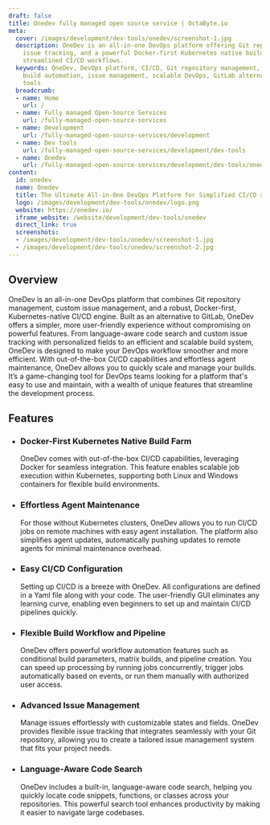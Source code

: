 ```yaml
---
draft: false
title: Onedev fully managed open source service | OctaByte.io
meta:
  cover: /images/development/dev-tools/onedev/screenshot-1.jpg
  description: OneDev is an all-in-one DevOps platform offering Git repository management,
    issue tracking, and a powerful Docker-first Kubernetes native build engine for
    streamlined CI/CD workflows.
  keywords: OneDev, DevOps platform, CI/CD, Git repository management, Docker, Kubernetes,
    build automation, issue management, scalable DevOps, GitLab alternative, DevOps
    tools
  breadcrumb:
  - name: Home
    url: /
  - name: Fully managed Open-Source Services
    url: /fully-managed-open-source-services
  - name: Development
    url: /fully-managed-open-source-services/development
  - name: Dev tools
    url: /fully-managed-open-source-services/development/dev-tools
  - name: Onedev
    url: /fully-managed-open-source-services/development/dev-tools/onedev
content:
  id: onedev
  name: Onedev
  title: The Ultimate All-in-One DevOps Platform for Simplified CI/CD and Git Management
  logo: /images/development/dev-tools/onedev/logo.png
  website: https://onedev.io/
  iframe_website: /website/development/dev-tools/onedev
  direct_link: true
  screenshots:
  - /images/development/dev-tools/onedev/screenshot-1.jpg
  - /images/development/dev-tools/onedev/screenshot-2.jpg
---
```


## Overview

OneDev is an all-in-one DevOps platform that combines Git repository management, custom issue management, and a robust, Docker-first, Kubernetes-native CI/CD engine. Built as an alternative to GitLab, OneDev offers a simpler, more user-friendly experience without compromising on powerful features. From language-aware code search and custom issue tracking with personalized fields to an efficient and scalable build system, OneDev is designed to make your DevOps workflow smoother and more efficient. With out-of-the-box CI/CD capabilities and effortless agent maintenance, OneDev allows you to quickly scale and manage your builds. It’s a game-changing tool for DevOps teams looking for a platform that's easy to use and maintain, with a wealth of unique features that streamline the development process.

## Features

- ### Docker-First Kubernetes Native Build Farm

  OneDev comes with out-of-the-box CI/CD capabilities, leveraging Docker for seamless integration. This feature enables scalable job execution within Kubernetes, supporting both Linux and Windows containers for flexible build environments.

- ### Effortless Agent Maintenance

  For those without Kubernetes clusters, OneDev allows you to run CI/CD jobs on remote machines with easy agent installation. The platform also simplifies agent updates, automatically pushing updates to remote agents for minimal maintenance overhead.

- ### Easy CI/CD Configuration

  Setting up CI/CD is a breeze with OneDev. All configurations are defined in a Yaml file along with your code. The user-friendly GUI eliminates any learning curve, enabling even beginners to set up and maintain CI/CD pipelines quickly.

- ### Flexible Build Workflow and Pipeline

  OneDev offers powerful workflow automation features such as conditional build parameters, matrix builds, and pipeline creation. You can speed up processing by running jobs concurrently, trigger jobs automatically based on events, or run them manually with authorized user access.

- ### Advanced Issue Management

  Manage issues effortlessly with customizable states and fields. OneDev provides flexible issue tracking that integrates seamlessly with your Git repository, allowing you to create a tailored issue management system that fits your project needs.

- ### Language-Aware Code Search

  OneDev includes a built-in, language-aware code search, helping you quickly locate code snippets, functions, or classes across your repositories. This powerful search tool enhances productivity by making it easier to navigate large codebases.